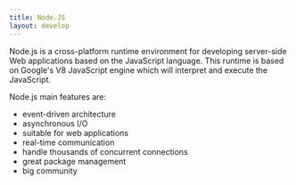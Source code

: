 ```yaml
---
title: Node.JS
layout: develop
---
```


Node.js is a cross-platform runtime environment for developing server-side Web
applications based on the JavaScript language. This runtime is based on
Google's V8 JavaScript engine which will interpret and execute the JavaScript.

Node.js main features are:

- event-driven architecture
- asynchronous I/O
- suitable for web applications
- real-time communication
- handle thousands of concurrent connections
- great package management
- big community
